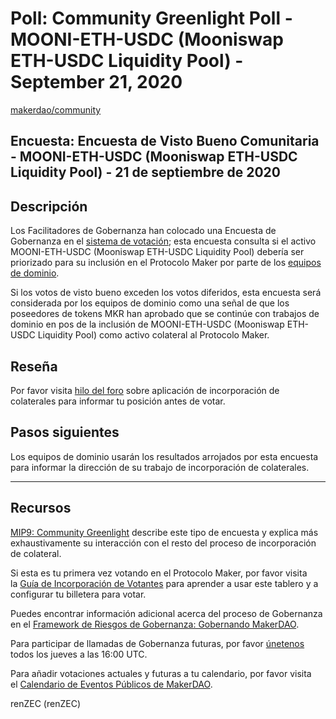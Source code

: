 # Poll: Community Greenlight Poll - MOONI-ETH-USDC (Mooniswap ETH-USDC Liquidity Pool) - September 21, 2020

[makerdao/community](https://github.com/makerdao/community/blob/a3dd2138a3a3b3373199cb4395f5c82536d95c82/governance/polls/MIP9%20Community%20Greenlight%20Poll%20-%20MOONI-ETH-USDC%20-%20September%2021%2C%202020.md)

## Encuesta: Encuesta de Visto Bueno Comunitaria - MOONI-ETH-USDC (Mooniswap ETH-USDC Liquidity Pool) - 21 de septiembre de 2020

## **Descripción**

Los Facilitadores de Gobernanza han colocado una Encuesta de Gobernanza en el [sistema de votación](https://vote.makerdao.com/polling); esta encuesta consulta si el activo MOONI-ETH-USDC (Mooniswap ETH-USDC Liquidity Pool) debería ser priorizado para su inclusión en el Protocolo Maker por parte de los [equipos de dominio](https://github.com/makerdao/mips/blob/master/MIP7/mip7.md#mip7c2-the-current-domain-roles-list).

Si los votos de visto bueno exceden los votos diferidos, esta encuesta será considerada por los equipos de dominio como una señal de que los poseedores de tokens MKR han aprobado que se continúe con trabajos de dominio en pos de la inclusión de MOONI-ETH-USDC (Mooniswap ETH-USDC Liquidity Pool) como activo colateral al Protocolo Maker.

## **Reseña**

Por favor visita [hilo del foro](https://forum.makerdao.com/t/3815) sobre aplicación de incorporación de colaterales para informar tu posición antes de votar.

## Pasos siguientes

Los equipos de dominio usarán los resultados arrojados por esta encuesta para informar la dirección de su trabajo de incorporación de colaterales.

---

## **Recursos**

[MIP9: Community Greenlight](https://github.com/makerdao/mips/blob/Accepted/MIP9/mip9.md) describe este tipo de encuesta y explica más exhaustivamente su interacción con el resto del proceso de incorporación de colateral.

Si esta es tu primera vez votando en el Protocolo Maker, por favor visita la [Guía de Incorporación de Votantes](https://community-development.makerdao.com/onboarding/voter-onboarding) para aprender a usar este tablero y a configurar tu billetera para votar.

Puedes encontrar información adicional acerca del proceso de Gobernanza en el [Framework de Riesgos de Gobernanza: Gobernando MakerDAO](https://community-development.makerdao.com/governance/governance-risk-framework).

Para participar de llamadas de Gobernanza futuras, por favor [únetenos](https://community-development.makerdao.com/governance/governance-and-risk-meetings) todos los jueves a las 16:00 UTC.

Para añadir votaciones actuales y futuras a tu calendario, por favor visita el [Calendario de Eventos Públicos de MakerDAO](https://calendar.google.com/calendar/embed?src=makerdao.com_3efhm2ghipksegl009ktniomdk%40group.calendar.google.com&ctz=America%2FLos_Angeles).

renZEC (renZEC)
